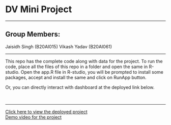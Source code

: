 # DV Mini Project
<hr>

## Group Members:

Jaisidh Singh (B20AI015)
Vikash Yadav (B20AI061)
<hr>

This repo has the complete code along with data for the project.
To run the code, place all the files of this repo in a folder and open the same in R-studio.
Open the app.R file in R-studio, you will be prompted to install some packages, accept and install the same and click on RunApp button.

Or, you can directly interact with dashboard at the deployed link below.

<br><hr>

[Click here to view the deployed project](https://vikash-yadav.shinyapps.io/B20AI015_B20AI061_DV_PROJECT_GRADES_DASH/)
<br>
[Demo video for the project](https://drive.google.com/file/d/1o1Fjn8jUngafMbvirYgb6cWXoSEl_8Kl/view?usp=sharing)
